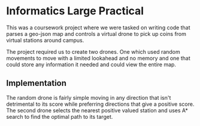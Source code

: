 # Informatics Large Practical

This was a coursework project where we were tasked on writing code that parses a geo-json map and controls a virtual drone to pick up coins from virtual stations around campus.

The project required us to create two drones. One which used random movements to move with a limited lookahead and no memory and one that could store any information it needed and could view the entire map.

## Implementation

The random drone is fairly simple moving in any direction that isn't detrimental to its score while preferring directions that give a positive score. The second drone selects the nearest positive valued station and uses A* search to find the optimal path to its target.
